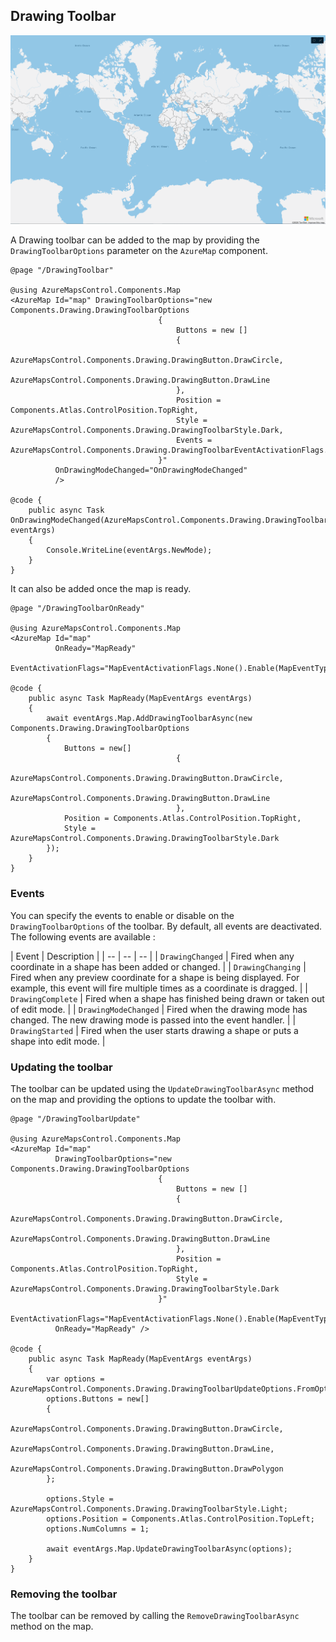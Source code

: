 ## Drawing Toolbar

![Drawing Toolbar](../assets/drawingtoolbar.png)

A Drawing toolbar can be added to the map by providing the `DrawingToolbarOptions` parameter on the `AzureMap` component.

```
@page "/DrawingToolbar"

@using AzureMapsControl.Components.Map
<AzureMap Id="map" DrawingToolbarOptions="new Components.Drawing.DrawingToolbarOptions
                                 {
                                     Buttons = new []
                                     {
                                         AzureMapsControl.Components.Drawing.DrawingButton.DrawCircle,
                                         AzureMapsControl.Components.Drawing.DrawingButton.DrawLine
                                     },
                                     Position = Components.Atlas.ControlPosition.TopRight,
                                     Style = AzureMapsControl.Components.Drawing.DrawingToolbarStyle.Dark,
                                     Events = AzureMapsControl.Components.Drawing.DrawingToolbarEventActivationFlags.All()
                                 }"
          OnDrawingModeChanged="OnDrawingModeChanged"
          />

@code {
    public async Task OnDrawingModeChanged(AzureMapsControl.Components.Drawing.DrawingToolbarModeEventArgs eventArgs)
    {
        Console.WriteLine(eventArgs.NewMode);
    }
}
```

It can also be added once the map is ready.

```
@page "/DrawingToolbarOnReady"

@using AzureMapsControl.Components.Map
<AzureMap Id="map"
          OnReady="MapReady"
          EventActivationFlags="MapEventActivationFlags.None().Enable(MapEventType.Ready)"/>

@code {
    public async Task MapReady(MapEventArgs eventArgs)
    {
        await eventArgs.Map.AddDrawingToolbarAsync(new Components.Drawing.DrawingToolbarOptions
        {
            Buttons = new[]
                                     {
                                         AzureMapsControl.Components.Drawing.DrawingButton.DrawCircle,
                                         AzureMapsControl.Components.Drawing.DrawingButton.DrawLine
                                     },
            Position = Components.Atlas.ControlPosition.TopRight,
            Style = AzureMapsControl.Components.Drawing.DrawingToolbarStyle.Dark
        });
    }
}
```

### Events

You can specify the events to enable or disable on the `DrawingToolbarOptions` of the toolbar. By default, all events are deactivated. The following events are available : 

| Event | Description |
| -- | -- | -- |
| `DrawingChanged` | Fired when any coordinate in a shape has been added or changed. |
| `DrawingChanging` | Fired when any preview coordinate for a shape is being displayed. For example, this event will fire multiple times as a coordinate is dragged. |
| `DrawingComplete` | Fired when a shape has finished being drawn or taken out of edit mode. |
| `DrawingModeChanged` | Fired when the drawing mode has changed. The new drawing mode is passed into the event handler. |
| `DrawingStarted` | Fired when the user starts drawing a shape or puts a shape into edit mode. |


### Updating the toolbar

The toolbar can be updated using the `UpdateDrawingToolbarAsync` method on the map and providing the options to update the toolbar with.

```
@page "/DrawingToolbarUpdate"

@using AzureMapsControl.Components.Map
<AzureMap Id="map"
          DrawingToolbarOptions="new Components.Drawing.DrawingToolbarOptions
                                 {
                                     Buttons = new []
                                     {
                                         AzureMapsControl.Components.Drawing.DrawingButton.DrawCircle,
                                         AzureMapsControl.Components.Drawing.DrawingButton.DrawLine
                                     },
                                     Position = Components.Atlas.ControlPosition.TopRight,
                                     Style = AzureMapsControl.Components.Drawing.DrawingToolbarStyle.Dark
                                 }"
          EventActivationFlags="MapEventActivationFlags.None().Enable(MapEventType.Ready)"
          OnReady="MapReady" />

@code {
    public async Task MapReady(MapEventArgs eventArgs)
    {
        var options = AzureMapsControl.Components.Drawing.DrawingToolbarUpdateOptions.FromOptions(eventArgs.Map.DrawingToolbarOptions);
        options.Buttons = new[]
        {
            AzureMapsControl.Components.Drawing.DrawingButton.DrawCircle,
            AzureMapsControl.Components.Drawing.DrawingButton.DrawLine,
            AzureMapsControl.Components.Drawing.DrawingButton.DrawPolygon
        };

        options.Style = AzureMapsControl.Components.Drawing.DrawingToolbarStyle.Light;
        options.Position = Components.Atlas.ControlPosition.TopLeft;
        options.NumColumns = 1;

        await eventArgs.Map.UpdateDrawingToolbarAsync(options);
    }
}
```

### Removing the toolbar

The toolbar can be removed by calling the `RemoveDrawingToolbarAsync` method on the map.